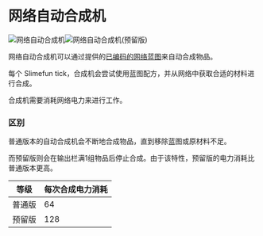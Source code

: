 # 网络自动合成机

![网络自动合成机](https://cdn.jsdelivr.net/gh/GuizhanCraft/Networks-Wiki/images/network-autocrafter.png ':size=25%')![网络自动合成机(预留版)](https://cdn.jsdelivr.net/gh/GuizhanCraft/Networks-Wiki/images/network-autocrafter-withholding.png ':size=25%')

网络自动合成机可以通过提供的[已编码的网络蓝图](./Crafting-Blueprint)来自动合成物品。

每个 Slimefun tick，合成机会尝试使用蓝图配方，并从网络中获取合适的材料进行合成。

合成机需要消耗网络电力来进行工作。

### 区别

普通版本的自动合成机会不断地合成物品，直到移除蓝图或原材料不足。

而预留版则会在输出栏满1组物品后停止合成。由于该特性，预留版的电力消耗比普通版本更高。

| 等级 | 每次合成电力消耗 |
| --- | ------- |
| 普通版 | 64 |
| 预留版 | 128 |
